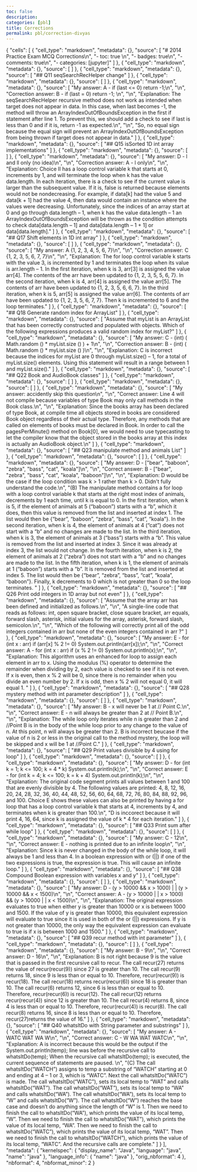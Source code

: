 ```yaml
---
toc: false
description: 
categories: [pbl]
title: Corrections 
permalink: pbl/correction-divyas
---
```


{
 "cells": [
  {
   "cell_type": "markdown",
   "metadata": {},
   "source": [
    "# 2014 Practice Exam MCQ Corrections\n",
    "- toc: true \n",
    "- badges: true\n",
    "- comments: true\n",
    "- categories: [jupyter]"
   ]
  },
  {
   "cell_type": "markdown",
   "metadata": {},
   "source": [
   ]
  },
  {
   "cell_type": "markdown",
   "metadata": {},
   "source": [
    "## Q11 seqSearchRecHelper change"
   ]
  },
  {
   "cell_type": "markdown",
   "metadata": {},
   "source": [
   ]
  },
  {
   "cell_type": "markdown",
   "metadata": {},
   "source": [
    "My answer: A - if (last <= 0) return -1;\n",
    "\n",
    "Correction answer: B - if (last = 0) return -1; \n",
    "\n",
    "Explanation: The seqSearchRecHelper recursive method does not work as intended when target does not appear in data. In this case, when last becomes -1, the method will throw an ArrayIndexOutOfBoundsException in the first if statement after line 1. To prevent this, we should add a check to see if last is less than 0 and if it is, return -1 as expected.\n",
    "\n",
    "So, no equal sign because the equal sign will prevent an ArrayIndexOutOfBoundsException from being thrown if target does not appear in data."
   ]
  },
  {
   "cell_type": "markdown",
   "metadata": {},
   "source": [
    "## Q15 isSorted 1D int array implementations"
   ]
  },
  {
   "cell_type": "markdown",
   "metadata": {},
   "source": [
   ]
  },
  {
   "cell_type": "markdown",
   "metadata": {},
   "source": [
    "My answer: D - l and ll only (no idea)\n",
    "\n",
    "Correction answer: A - l only\n",
    "\n",
    "Explanation: Choice II has a loop control variable k that starts at 0, increments by 1, and will terminate the loop when k has the value data.length. In each iteration, there is a check to see if the current value is larger than the subsequent value. If it is, false is returned because elements would not be nondecreasing. For example, if data[k] had the value 5 and data[k + 1] had the value 4, then data would contain an instance where the values were decreasing. Unfortunately, since the indices of an array start at 0 and go through data.length – 1, when k has the value data.length – 1 an ArrayIndexOutOfBoundsException will be thrown as the condition attempts to check data[data.length – 1] and data[data.length – 1 + 1] or data[data.length]."
   ]
  },
  {
   "cell_type": "markdown",
   "metadata": {},
   "source": [
    "## Q17 Shift elements in 1D int array"
   ]
  },
  {
   "cell_type": "markdown",
   "metadata": {},
   "source": [
   ]
  },
  {
   "cell_type": "markdown",
   "metadata": {},
   "source": [
    "My answer: A {1, 2, 3, 4, 5, 6, 7}\n",
    "\n",
    "Correction answer: C {1, 2, 3, 5, 6, 7, 7}\n",
    "\n",
    "Explanation: The for loop control variable k starts with the value 3, is incremented by 1 and terminates the loop when its value is arr.length – 1. In the first iteration, when k is 3, arr[3] is assigned the value arr[4]. The contents of the arr have been updated to {1, 2, 3, 5, 5, 6, 7}. In the second iteration, when k is 4, arr[4] is assigned the value arr[5]. The contents of arr have been updated to {1, 2, 3, 5, 6, 6, 7}. In the third iteration, when k is 5, arr[5] is assigned the value arr[6]. The contents of arr have been updated to {1, 2, 3, 5, 6, 7, 7}. Then k is incremented to 6 and the loop terminates."
   ]
  },
  {
   "cell_type": "markdown",
   "metadata": {},
   "source": [
    "## Q18 Generate random index for ArrayList"
   ]
  },
  {
   "cell_type": "markdown",
   "metadata": {},
   "source": [
    "Assume that myList is an ArrayList that has been correctly constructed and populated with objects. Which of the following expressions produces a valid random index for myList?"
   ]
  },
  {
   "cell_type": "markdown",
   "metadata": {},
   "source": [
    "My answer: C - (int) ( Math.random () * myList.size () ) + 1\n",
    "\n",
    "Correction answer: B - (int) ( Math.random () * myList.size () )\n",
    "\n",
    "Explanation: C is incorrect because the indices for myList are 0 through myList.size() – 1, for a total of myList.size() elements. Using this statement will result in a range between 1 and myList.size()."
   ]
  },
  {
   "cell_type": "markdown",
   "metadata": {},
   "source": [
    "## Q22 Book and AudioBook classes"
   ]
  },
  {
   "cell_type": "markdown",
   "metadata": {},
   "source": [
   ]
  },
  {
   "cell_type": "markdown",
   "metadata": {},
   "source": [
   ]
  },
  {
   "cell_type": "markdown",
   "metadata": {},
   "source": [
    "My answer: accidently skip this question\n",
    "\n",
    "Correct answer: Line 4 will not compile because variables of type Book may only call methods in the Book class.\n",
    "\n",
    "Explanation: Since the books array has been declared of type Book, at compile time all objects stored in books are considered Book object regardless of their actual type. Therefore, any methods that are called on elements of books must be declared in Book. In order to call the pagesPerMinute() method on Book[0], we would need to use typecasting to let the compiler know that the object stored in the books array at this index is actually an AudioBook object.\n"
   ]
  },
  {
   "cell_type": "markdown",
   "metadata": {},
   "source": [
    "## Q23 manipulate method and animals List"
   ]
  },
  {
   "cell_type": "markdown",
   "metadata": {},
   "source": [
   ]
  },
  {
   "cell_type": "markdown",
   "metadata": {},
   "source": [
    "My answer: D - [\"bear\", \"baboon\", \"zebra\", \"bass\", \"cat\", \"koala\"]\n",
    "\n",
    "Correct answer: B - [\"bear\", \"zebra\", \"bass\", \"cat\", \"koala\", \"baboon\"]\n",
    "\n",
    "Explanation: D would be the case if the loop condition was k > 1 rather than k > 0. Didn't fully understand the code.\n",
    "(B) The manipulate method contains a for loop with a loop control variable k that starts at the right most index of animals, decrements by 1 each time, until k is equal to 0. In the first iteration, when k is 5, if the element of animals at 5 (“baboon”) starts with a “b”, which it does, then this value is removed from the list and inserted at index 1. The list would then be {“bear”, “baboon”, “zebra”, “bass”, “cat”, “koala”}. In the second iteration, when k is 4, the element of animals at 4 (“cat”) does not start with a “b” and no changes are made to the list. In the third iteration, when k is 3, the element of animals at 3 (“bass”) starts with a “b”. This value is removed from the list and inserted at index 3. Since it was already at index 3, the list would not change. In the fourth iteration, when k is 2, the element of animals at 2 (“zebra”) does not start with a “b” and no changes are made to the list.  In the fifth iteration, when k is 1, the element of animals at 1 (“baboon”) starts with a “b”. It is removed from the list and inserted at index 5. The list would then be {“bear”, “zebra”, “bass”, “cat”, “koala”, “baboon”}.  Finally, k decrements to 0 which is not greater than 0 so the loop terminates. "
   ]
  },
  {
   "cell_type": "markdown",
   "metadata": {},
   "source": [
    "## Q26 Print odd integers in 1D array but not even"
   ]
  },
  {
   "cell_type": "markdown",
   "metadata": {},
   "source": [
    "Assume that the array arr has been defined and initialized as follows.\n",
    "\n",
    "A single-line code that reads as follows: int, open square bracket, close square bracket, arr equals, forward slash, asterisk, initial values for the array, asterisk, forward slash, semicolon.\n",
    "\n",
    "Which of the following will correctly print all of the odd integers contained in arr but none of the even integers contained in arr ?"
   ]
  },
  {
   "cell_type": "markdown",
   "metadata": {},
   "source": [
    "My answer: E - for (int x : arr)  if (arr[x] % 2 != 0)  System.out.println(arr[x]);\n",
    "\n",
    "Correct answer: A - for (int x : arr)  if (x % 2 != 0)  System.out.println(x);\n",
    "\n",
    "Explanation: This algorithm uses an enhanced for loop to assign each element in arr to x. Using the modulus (%) operator to determine the remainder when dividing by 2, each value is checked to see if it is not even. If x is even, then x % 2 will be 0, since there is no remainder when you divide an even number by 2. If x is odd, then x % 2 will not equal 0, it will equal 1. "
   ]
  },
  {
   "cell_type": "markdown",
   "metadata": {},
   "source": [
    "## Q28 mystery method with int parameter description"
   ]
  },
  {
   "cell_type": "markdown",
   "metadata": {},
   "source": [
   ]
  },
  {
   "cell_type": "markdown",
   "metadata": {},
   "source": [
    "My answer: B - x will never be 1 at // Point C.\n",
    "\n",
    "Correct answer: E - n will always be greater than 2 at // Point B.\n",
    "\n",
    "Explanation: The while loop only iterates while n is greater than 2 and //Point B is in the body of the while loop prior to any change to the value of n. At this point, n will always be greater than 2. B is incorrect beucase if the value of n is 2 or less in the original call to the method mystery, the loop will be skipped and x will be 1 at //Point C."
   ]
  },
  {
   "cell_type": "markdown",
   "metadata": {},
   "source": [
    "## Q29 Print values divisible by 4 using for loop"
   ]
  },
  {
   "cell_type": "markdown",
   "metadata": {},
   "source": [
   ]
  },
  {
   "cell_type": "markdown",
   "metadata": {},
   "source": [
    "My answer: D - for (int k = 1; k <= 100; k = 4 * k)  System.out.println(k);\n",
    "\n",
    "Correct answer: E - for (int k = 4; k <= 100; k = k + 4)  System.out.println(k);\n",
    "\n",
    "Explanation: The original code segment prints all values between 1 and 100 that are evenly divisible by 4. The following values are printed: 4, 8, 12, 16, 20, 24, 28, 32, 36, 40, 44, 48, 52, 56, 60, 64, 68, 72, 76, 80, 84, 88, 92, 96, and 100. Choice E shows these values can also be printed by having a for loop that has a loop control variable k that starts at 4, increments by 4, and terminates when k is greater than 100.\n",
    "D is inccorect because it will print 4, 16, 64, since k is assigned the value of k * 4 for each iteration."
   ]
  },
  {
   "cell_type": "markdown",
   "metadata": {},
   "source": [
    "## Q33 Print sum after while loop"
   ]
  },
  {
   "cell_type": "markdown",
   "metadata": {},
   "source": [
   ]
  },
  {
   "cell_type": "markdown",
   "metadata": {},
   "source": [
    "My answer: C - 12\n",
    "\n",
    "Correct answer: E - nothing is printed due to an infinite loop\n",
    "\n",
    "Explanation: Since k is never changed in the body of the while loop, it will always be 1 and less than 4. In a boolean expression with or (||) if one of the two expressions is true, the expression is true. This will cause an infinite loop."
   ]
  },
  {
   "cell_type": "markdown",
   "metadata": {},
   "source": [
    "## Q38 Compound Boolean expression with variables x and y"
   ]
  },
  {
   "cell_type": "markdown",
   "metadata": {},
   "source": [
   ]
  },
  {
   "cell_type": "markdown",
   "metadata": {},
   "source": [
    "My answer: D - (y > 10000 && x > 1000) | | (y > 10000 && x < 1500)\n",
    "\n",
    "Correct answer: A - (y > 10000 | | x > 1000) && (y > 10000 | | x < 1500)\n",
    "\n",
    "Explanation: The original expression evaluates to true when either y is greater than 10000 or x is between 1000 and 1500. If the value of y is greater than 10000, this equivalent expression will evaluate to true since it is used in both of the or (||) expressions. If y is not greater than 10000, the only way the equivalent expression can evaluate to true is if x is between 1000 and 1500."
   ]
  },
  {
   "cell_type": "markdown",
   "metadata": {},
   "source": [
    "## Q39 recur method with int parameter"
   ]
  },
  {
   "cell_type": "markdown",
   "metadata": {},
   "source": [
   ]
  },
  {
   "cell_type": "markdown",
   "metadata": {},
   "source": [
    "My answer: B - 9\n",
    "\n",
    "Correct answer: D - 16\n",
    "\n",
    "Explanation: B is not right because 9 is the value that is passed in the first recursive call to recur. The call recur(27) returns the value of recur(recur(9)) since 27 is greater than 10. The call recur(9) returns 18, since 9 is less than or equal to 10. Therefore, recur(recur(9)) is recur(18). The call recur(18) returns recur(recur(6)) since 18 is greater than 10. The call recur(6) returns 12, since 6 is less than or equal to 10. Therefore, recur(recur(6)) is recur(12). The call recur(12) returns recur(recur(4)) since 12 is greater than 10. The call recur(4) returns 8, since 4 is less than or equal to 10. Therefore, recur(recur(4)) is recur(8). The call recur(8) returns 16, since 8 is less than or equal to 10.  Therefore, recur(27)returns the value of 16."
   ]
  },
  {
   "cell_type": "markdown",
   "metadata": {},
   "source": [
    "## Q40 whatsItDo with String parameter and substrings"
   ]
  },
  {
   "cell_type": "markdown",
   "metadata": {},
   "source": [
    "My answer: A - WATC  WAT  WA  W\n",
    "\n",
    "Correct answer: C - W  WA  WAT  WATC\n",
    "\n",
    "Explanation: A is incorrect because this would be the output if the System.out.println(temp); line was before the recursive call to whatsItDo(temp); When the recursive call whatsItDo(temp); is executed, the current sequence of statements are paused. \n",
    "(C) The call whatsItDo(“WATCH”) assigns to temp a substring of “WATCH” starting at 0 and ending at 4 – 1 or 3, which is “WATC”. Next the call whatsItDo(“WATC”) is made. The call whatsItDo(“WATC”), sets its local temp to “WAT” and calls whatsItDo(“WAT”). The call whatsItDo(“WAT”), sets its local temp to “WA” and calls whatsItDo(“WA”). The call whatsItDo(“WA”), sets its local temp to “W” and calls whatsItDo(“W”). The call whatsItDo(“W”) reaches the base case and doesn’t do anything since the length of “W” is 1. Then we need to finish the call to whatsItDo(“WA”), which prints the value of its local temp, “W”.  Then we need to finish the call to whatsItDo(“WAT”), which prints the value of its local temp, “WA”. Then we need to finish the call to whatsItDo(“WATC”), which prints the value of its local temp, “WAT”. Then we need to finish the call to whatsItDo(“WATCH”), which prints the value of its local temp, “WATC”. And the recursive calls are complete."
   ]
  }
 ],
 "metadata": {
  "kernelspec": {
   "display_name": "Java",
   "language": "java",
   "name": "java"
  },
  "language_info": {
   "name": "java"
  },
  "orig_nbformat": 4
 },
 "nbformat": 4,
 "nbformat_minor": 2
}
 
